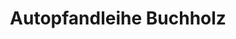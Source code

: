 ---
title: "Autopfandleihe Buchholz"
url: /buchholz-in-der-nordheide/autopfandleihe-buchholz/
shop: Autohaus
---